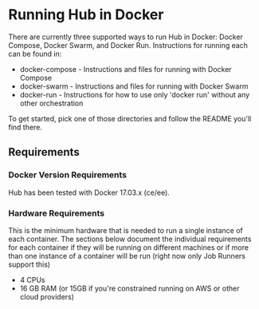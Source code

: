 # Running Hub in Docker

There are currently three supported ways to run Hub in Docker: Docker Compose, Docker Swarm, and Docker Run. Instructions for running each can be found in:

* docker-compose - Instructions and files for running with Docker Compose
* docker-swarm - Instructions and files for running with Docker Swarm
* docker-run - Instructions for how to use only 'docker run' without any other orchestration

To get started, pick one of those directories and follow the README you'll find there.

## Requirements

### Docker Version Requirements

Hub has been tested with Docker 17.03.x (ce/ee). 

### Hardware Requirements

This is the minimum hardware that is needed to run a single instance of each container. The sections below document the individual requirements for each container if they will be running on different machines or if more than one instance of a container will be run (right now only Job Runners support this)

* 4 CPUs
* 16 GB RAM (or 15GB if you're constrained running on AWS or other cloud providers)


